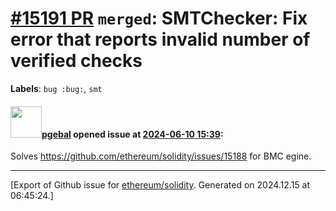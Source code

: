 # [\#15191 PR](https://github.com/ethereum/solidity/pull/15191) `merged`: SMTChecker: Fix error that reports invalid number of verified checks
**Labels**: `bug :bug:`, `smt`


#### <img src="https://avatars.githubusercontent.com/u/23142088?u=5d4bf7b0dd787e74d3a26cda1cb2d0f5c109da20&v=4" width="50">[pgebal](https://github.com/pgebal) opened issue at [2024-06-10 15:39](https://github.com/ethereum/solidity/pull/15191):

Solves https://github.com/ethereum/solidity/issues/15188 for BMC egine.




-------------------------------------------------------------------------------



[Export of Github issue for [ethereum/solidity](https://github.com/ethereum/solidity). Generated on 2024.12.15 at 06:45:24.]
